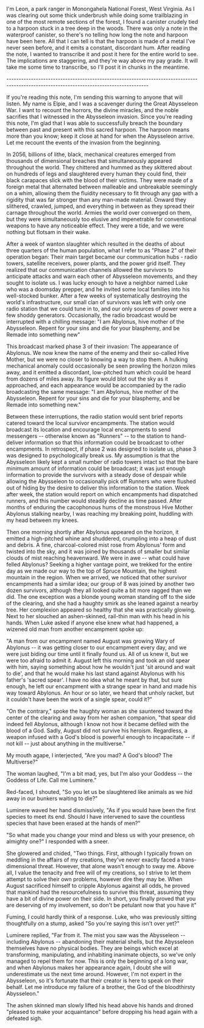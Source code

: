 I'm Leon, a park ranger in Monongahela National Forest, West Virginia. As I was clearing out some thick underbrush while doing some trailblazing in one of the most remote sections of the forest, I found a canister crudely tied to a harpoon stuck in a tree deep in the woods.  There was only a note in the waterproof canister, so there's no telling how long the note and harpoon have been here.  All that I can tell is that the harpoon is made of a metal I've never seen before, and it emits a constant, discordant hum.  After reading the note, I wanted to transcribe it and post it here for the entire world to see.  The implications are staggering, and they're way above my pay grade.  It will take me some time to transcribe, so I'll post it in chunks in the meantime.

\----------------------------------------------------------------------------------------------------------------------------------------

If you're reading this note, I'm sending this warning to anyone that will listen.  My name is Elpie, and I was a scavenger during the Great Abysseleon War. I want to recount the horrors, the divine miracles, and the noble sacrifies that I witnessed in the Abysseleon invasion. Since you're reading this note, I'm glad that I was able to successfully breach the boundary between past and present with this sacred harpoon.  The harpoon means more than you know; keep it close at hand for when the Abysseleon arrive.  Let me recount the events of the invasion from the beginning.

In 2056, billions of lithe, black, mechanical creatures emerged from thousands of dimensional breaches that simultaneously appeared throughout the world.  They chittered and hummed as they skittered about on hundreds of legs and slaughtered every human they could find, their black carapaces slick with the blood of their victims.  They were made of a foreign metal that alternated between malleable and unbreakable seemingly on a whim, allowing them the fluidity necessary to fit through any gap with a rigidity that was far stronger than any man-made material.  Onward they slithered, crawled, jumped, and everything in between as they spread their carnage throughout the world.  Armies the world over converged on them, but they were simultaneously too elusive and impenetrable for conventional weapons to have any noticeable effect.  They were a tide, and we were nothing but flotsam in their wake.

After a week of wanton slaughter which resulted in the deaths of about three quarters of the human population, what I refer to as "Phase 2" of their operation began: Their main target became our communication hubs - radio towers, satellite receivers, power plants, and the power grid itself.  They realized that our communication channels allowed the survivors to anticipate attacks and warn each other of Abysseleon movements, and they sought to isolate us. I was lucky enough to have a neighbor named Luke who was a doomsday prepper, and he invited some local families into his well-stocked bunker. After a few weeks of systematically destroying the world's infrastructure, our small clan of survivors was left with only one radio station that we could tune in to, and our only sources of power were a few shoddy generators. Occasionally, the radio broadcast would be interrupted with a chilling message:  "I am Abylonus, hive mother of the Abysseleon. Repent for your sins and die for your blasphemy, and be Remade into something new"

This broadcast marked phase 3 of their invasion: The appearance of Abylonus. We now knew the name of the enemy and their so-called Hive Mother, but we were no closer to knowing a way to stop them.  A hulking mechanical anomaly could occasionally be seen prowling the horizon miles away, and it emitted a discordant, low-pitched hum which could be heard from dozens of miles away.  Its figure would blot out the sky as it approached, and each appearance would be accompanied by the radio broadcasting the same message: "I am Abylonus, hive mother of the Abysseleon. Repent for your sins and die for your blasphemy, and be Remade into something new."

Between these interruptions, the radio station would sent brief reports catered toward the local survivor encampments. The station would broadcast its location and encourage local encampments to send messengers -- otherwise known as "Runners" -- to the station to hand-deliver information so that this information could be broadcast to other encampments.  In retrospect, if phase 2 was designed to isolate us, phase 3 was designed to psychologically break us.  My assumption is that the Abysseleon likely kept a small number of radio towers intact so that the bare minimum amount of information could be broadcast; it was just enough information to provide the survivors with a steady dose of despair while allowing the Abysseleon to occasionally pick off Runners who were flushed out of hiding by the desire to deliver this information to the station.  Week after week, the station would report on which encampments had dispatched runners, and this number would steadily decline as time passed.  After months of enduring the cacophonous hums of the monstrous Hive Mother Abylonus stalking nearby, I was reaching my breaking point, huddling with my head between my knees. 

Then one morning shortly after Abylonus appeared on the horizon, it emitted a high-pitched whine and shuddered, crumpling into a heap of dust and debris. A fine, charcoal-colored mist rose from Abylonus' form and twisted into the sky, and it was joined by thousands of smaller but similar clouds of mist reaching heavenward.  We were in awe -- what could have felled Abylonus?  Seeking a higher vantage point, we trekked for the entire day as we made our way to the top of Spruce Mountain, the highest mountain in the region.  When we arrived, we noticed that other survivor encampments had a similar idea; our group of 8 was joined by another two dozen survivors, although they all looked quite a bit more ragged than we did.  The one exception was a blonde young woman standing off to the side of the clearing, and she had a haughty smirk as she leaned against a nearby tree. Her complexion appeared so healthy that she was practically glowing. Next to her slouched an ashen-skinned, rail-thin man with his head in his hands. When Luke asked if anyone else knew what had happened, a wizened old man from another encampment spoke up:

"A man from our encampment named August was growing Wary of Abylonus -- it was getting closer to our encampment every day, and we were just biding our time until it finally found us.  All of us knew it, but we were too afraid to admit it.  August left this morning and took an old spear with him, saying something about how he wouldn't just 'sit around and wait to die', and that he would make his last stand against Abylonus with his father's 'sacred spear'.  I have no idea what he meant by that, but sure enough, he left our encampment with a strange spear in hand and made his way toward Abylonus.  An hour or so later, we heard that unholy racket, but it couldn't have been the work of a single spear, could it?"

"On the contrary," spoke the haughty woman as she sauntered toward the center of the clearing and away from her ashen companion, "that spear did indeed fell Abylonus, although I know not how it became defiled with the blood of a God. Sadly, August did not survive his heroism. Regardless, a weapon infused with a God's blood is powerful enough to incapacitate -- if not kill -- just about anything in the multiverse."

My mouth agape, I interjected, "Are you mad? A God's blood? The Multiverse?"

The woman laughed, "I'm a bit mad, yes, but I'm also your Goddess -- the Goddess of Life. Call me Luminere."

Red-faced, I shouted, "So you let us be slaughtered like animals as we hid away in our bunkers waiting to die?"

Luminere waved her hand dismissively, "As if you would have been the first species to meet its end. Should I have intervened to save the countless species that have been erased at the hands of men?"

"So what made you change your mind and bless us with your presence, oh almighty one?" I responded with a sneer.

She glowered and chided, "Two things. First, although I typically frown on meddling in the affairs of my creations, they've never exactly faced a trans-dimensional threat. However, that alone wasn't enough to sway me. Above all, I value the tenacity and free will of my creations, so I strive to let them attempt to solve their own problems, however dire they may be. When August sacrificed himself to cripple Abylonus against all odds, he proved that mankind had the resourcefulness to survive this threat, assuming they have a bit of divine power on their side. In short, you finally proved that you are deserving of my involvement, so don't be petulant now that you have it"

Fuming, I could hardly think of a response.  Luke, who was previously sitting thoughtfully on a stump, asked "So you're saying this isn't over yet?"

Luminere replied, "Far from it. The mist you saw was the Abysseleon -- including Abylonus -- abandoning their material shells, but the Abysseleon themselves have no physical bodies. They are beings which excel at transforming, manipulating, and inhabiting inanimate objects, so we've only managed to repel them for now. This is only the beginning of a long war, and when Abylonus makes her appearance again, I doubt she will underestimate us the next time around. However, I'm not expert in the Abysseleon, so it's fortunate that their creator is here to speak on their behalf.  Let me introduce my failure of a brother, the God of the bloodthirsty Abysseleon."

The ashen skinned man slowly lifted his head above his hands and droned "pleased to make your acquaintance" before dropping his head again with a defeated sigh.